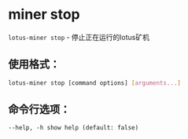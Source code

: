 # miner stop

`lotus-miner stop` - 停止正在运行的lotus矿机

## 使用格式：

```sh
lotus-miner stop [command options] [arguments...]
```

## 命令行选项：

```
--help, -h show help (default: false)
```

